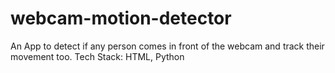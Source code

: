# webcam-motion-detector
An App to detect if any person comes in front of the webcam and track their movement too.
Tech Stack:
HTML, Python
